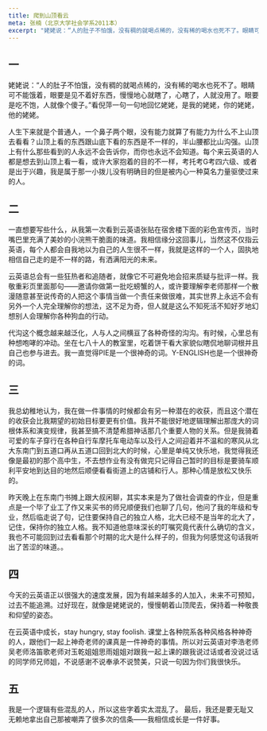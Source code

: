 ```yaml
---
title: 爬到山顶看云
meta: 张楠（北京大学社会学系2011本）
excerpt: "姥姥说：“人的肚子不怕饿，没有稠的就喝点稀的，没有稀的喝水也死不了。眼睛可不能饿着，眼要是见不着好东西，慢慢地心就瞎了，心瞎了，人就没用了。眼要是吃不饱，人就像个傻子。”看倪萍一句一句地回忆姥姥，是我的姥姥，你的姥姥，他的姥姥。"
---
```


## 一

姥姥说：“人的肚子不怕饿，没有稠的就喝点稀的，没有稀的喝水也死不了。眼睛可不能饿着，眼要是见不着好东西，慢慢地心就瞎了，心瞎了，人就没用了。眼要是吃不饱，人就像个傻子。”看倪萍一句一句地回忆姥姥，是我的姥姥，你的姥姥，他的姥姥。

人生下来就是个普通人，一个鼻子两个眼，没有能力就算了有能力为什么不上山顶去看看？山顶上看的东西跟山底下看的东西是不一样的，半山腰都比山沟强。山顶上有什么那些看到的人永远不会告诉你，而你也永远不会知道。每个来云英语的人都是想去到山顶上看一看，或许大家抱着的目的不一样，考托考G考四六级、或者是出于兴趣，我是属于那一小拨儿没有明确目的但是被内心一种莫名力量驱使过来的人。

## 二

一直想要写些什么，从我第一次看到云英语张贴在宿舍楼下面的彩色宣传页，当时嘴巴里充满了美妙的小浣熊干脆面的味道。我相信缘分这回事儿，当然这不仅指云英语，每个人都会自我地以为自己的人生很不一样，我就是这样的一个人，固执地相信自己走的是不一样的路，有洒满阳光的未来。

云英语总会有一些狂热者和追随者，就像它不可避免地会招来质疑与批评一样。我敬重彩页里面那句——邀请你做第一批吃螃蟹的人，或许要理解李老师那样一个散漫随意甚至说传奇的人把这个事情当做一个责任来做很难，其实世界上永远不会有另外一个人完全理解你的想法，这不足为奇，但人就是这么不知死活不知好歹地幻想别人会理解你各种狗血的行动。

代沟这个概念越来越泛化，人与人之间横亘了各种奇怪的沟沟。有时候，心里总有种想咆哮的冲动。坐在七八十人的教室里，吃着饼干看大家貌似瞎侃地聊词根并且自己也参与进去。我一直觉得PIE是一个很神奇的词。Y-ENGLISH也是一个很神奇的词。

## 三

我总幼稚地认为，我在做一件事情的时候都会有另一种潜在的收获，而且这个潜在的收获会比我期望的初始目标要更有价值。我并不能很好地逻辑理解出那庞大的词根体系和演变规律，我甚至搞不清楚希腊神话那几个重要人物的关系。但是我骑着可爱的车子穿行在各种自行车摩托车电动车以及行人之间迎着并不温和的寒风从北大东南门到五道口再从五道口回到北大的时候，心里是单纯又快乐地，我觉得我还像是最初的那个高中生，不去想作业有没有做完只记得自己暂时的目标是要骑车顺利平安地到达目的地然后顺便看看街道上的店铺和行人。那种心情是放松又快乐的。

昨天晚上在东南门书摊上跟大叔闲聊，其实本来是为了做社会调查的作业，但是重点是一个毕了业工了作又来买书的师兄顺便我们也聊了几句，他问了我的年级和专业，然后临走说了句，记住要保持自己的独立人格，北大已经不是当年的北大了，记住，保持你的独立人格。我不知道他意味深长的叮嘱究竟代表什么确切的含义，我也不可能回到过去看看那个时期的北大是什么样子的，但我为何感觉这句话我听出了苦涩的味道。。

## 四

今天的云英语正以很强大的速度发展，因为有越来越多的人加入，未来不可预知，过去不能追溯。过好现在，就像是姥姥说的，慢慢朝着山顶爬去，保持着一种敬畏和仰望的姿态。

在云英语中成长，stay hungry, stay foolish. 课堂上各种院系各种风格各种神奇的人，跟他们一起上神奇老师的课真是一件神奇的事情。所以对云英语对李浩老师吴老师洛笛歌老师对玉乾姐姐思雨姐姐对跟我一起上课的跟我说过话或者没说过话的同学师兄师姐，不说感谢不说奉承不说赞美，只说一句因为你们我很快乐。

## 五

我是一个逻辑有些混乱的人，所以这些字着实太混乱了。 最后，我还是要无耻又无赖地拿出自己那被嘲弄了很多次的信条——我相信成长是一件好事。